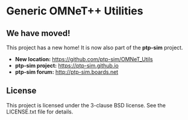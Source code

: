 
Generic OMNeT++ Utilities
===============================

We have moved!
---------------------

This project has a new home!
It is now also part of the **ptp-sim** project.

- __New location:__ https://github.com/ptp-sim/OMNeT_Utils
- __ptp-sim project:__ https://ptp-sim.github.io
- __ptp-sim forum:__ http://ptp-sim.boards.net

License
---------------------

This project is licensed under the 3-clause BSD license. See the LICENSE.txt file for details.

